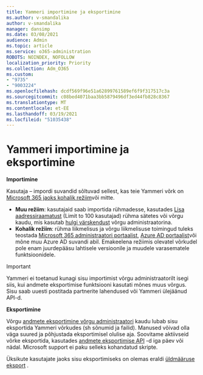 ```yaml
---
title: Yammeri importimine ja eksportimine
ms.author: v-smandalika
author: v-smandalika
manager: dansimp
ms.date: 03/08/2021
audience: Admin
ms.topic: article
ms.service: o365-administration
ROBOTS: NOINDEX, NOFOLLOW
localization_priority: Priority
ms.collection: Adm_O365
ms.custom:
- "9735"
- "9003224"
ms.openlocfilehash: dcdf569f96e51a62899761589ef6f9f317517c3a
ms.sourcegitcommit: c08bed4071baa3bb5879496df3ed44fb828c8367
ms.translationtype: MT
ms.contentlocale: et-EE
ms.lasthandoff: 03/19/2021
ms.locfileid: "51035438"
---
```

# <a name="import-and-export-from-yammer"></a>Yammeri importimine ja eksportimine

**Importimine**

Kasutaja – impordi suvandid sõltuvad sellest, kas teie Yammeri võrk on [Microsoft 365 jaoks kohalik režiim](https://docs.microsoft.com/yammer/configure-your-yammer-network/overview-native-mode)või mitte.

- **Muu režiim**: kasutajaid saab importida rühmadesse, kasutades [Lisa aadressiraamatust](https://support.microsoft.com/office/manage-yammer-community-members-75253554-d0f3-4148-b835-e6a9a8a0c294) (Limit to 100 kasutajad) rühma sätetes või võrgu kaudu, mis kasutab [hulgi värskendust](https://docs.microsoft.com/yammer/manage-yammer-users/add-block-or-remove-users) võrgu administraatorina.
- **Kohalik režiim**: rühma liikmelisus ja võrgu liikmelisuse toimingud tuleks teostada [Microsoft 365 administraatori portaalist](https://docs.microsoft.com/microsoft-365/admin/add-users), [Azure AD portaalist](https://docs.microsoft.com/azure/active-directory/fundamentals/add-users-azure-active-directory)või mõne muu Azure AD suvandi abil. Emakeelena režiimis olevatel võrkudel pole enam juurdepääsu lahtisele versioonile ja muudele varasematele funktsioonidele.

> [!IMPORTANT]
> Yammeri ei toetanud kunagi sisu importimist võrgu administraatorilt isegi siis, kui andmete eksportimise funktsiooni kasutati mõnes muus võrgus. Sisu saab uuesti postitada partnerite lahendused või Yammeri ülejäänud API-d.

**Eksportimine**

Võrgu [andmete eksportimine võrgu administraatori](https://docs.microsoft.com/yammer/manage-security-and-compliance/export-yammer-enterprise-data) kaudu lubab sisu eksportida Yammeri võrkudes (sh sõnumid ja failid). Manused võivad olla väga suured ja põhjustada eksportimisel olulise aja. Soovitame aktiivseid võrke eksportida, kasutades [andmete eksportimise API](https://developer.yammer.com/docs/data-export-api) -d iga päev või nädal. Microsoft support ei paku selleks kohandatud skripte.

Üksikute kasutajate jaoks sisu eksportimiseks on olemas eraldi [üldmääruse eksport](https://docs.microsoft.com/yammer/manage-security-and-compliance/gdpr-requests-in-yammer-enterprise) .